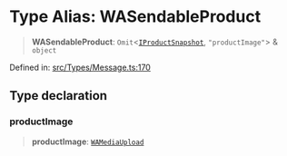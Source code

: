 # Type Alias: WASendableProduct

> **WASendableProduct**: `Omit`\<[`IProductSnapshot`](../namespaces/proto/namespaces/Message/namespaces/ProductMessage/interfaces/IProductSnapshot.md), `"productImage"`\> & `object`

Defined in: [src/Types/Message.ts:170](https://github.com/Fokusdotid/Baileys/blob/6a8e2076fa4119b2d5152250d579a4fbed394533/src/Types/Message.ts#L170)

## Type declaration

### productImage

> **productImage**: [`WAMediaUpload`](WAMediaUpload.md)
